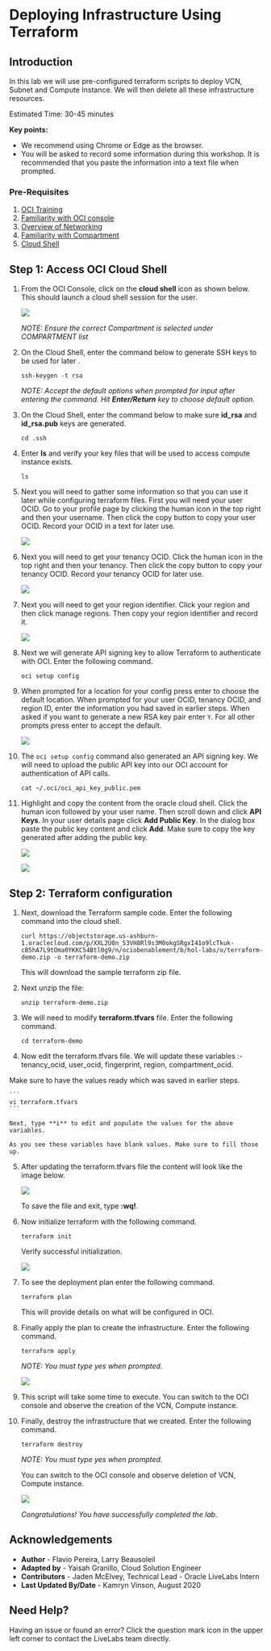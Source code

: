 # Deploying Infrastructure Using Terraform

## Introduction
In this lab we will use pre-configured terraform scripts to deploy VCN, Subnet and Compute Instance. We will then delete all these infrastructure resources.

Estimated Time: 30-45 minutes

**Key points:**
- We recommend using Chrome or Edge as the browser.
- You will be asked to record some information during this workshop. It is recommended that you paste the information into a text file when prompted.

### Pre-Requisites

1. [OCI Training](https://cloud.oracle.com/en_US/iaas/training)
2. [Familiarity with OCI console](https://docs.us-phoenix-1.oraclecloud.com/Content/GSG/Concepts/console.htm)
3. [Overview of Networking](https://docs.us-phoenix-1.oraclecloud.com/Content/Network/Concepts/overview.htm)
4. [Familiarity with Compartment](https://docs.us-phoenix-1.oraclecloud.com/Content/GSG/Concepts/concepts.htm)
5. [Cloud Shell](https://docs.cloud.oracle.com/en-us/iaas/Content/API/Concepts/cloudshellintro.htm)

## **Step 1**: Access OCI Cloud Shell

1. From the OCI Console, click on the **cloud shell** icon as shown below. This should launch a cloud shell session for the user.

    ![](images/1.png " ")

    *NOTE: Ensure the correct Compartment is selected under COMPARTMENT list*

2.  On the Cloud Shell, enter the command below to generate SSH keys to be used for later .

    ```
    ssh-keygen -t rsa
    ```

    *NOTE: Accept the default options when prompted for input after entering the command. Hit **Enter/Return** key to choose default option.*

3.  On the Cloud Shell, enter the command below to make sure **id_rsa** and **id_rsa.pub** keys are generated.

    ```
    cd .ssh
    ```
4.  Enter **ls** and verify your key files that will be used to access compute instance exists.

    ```
    ls
    ```

5. Next you will need to gather some information so that you can use it later while configuring terraform files. First you will need your user OCID. Go to your profile page by clicking the human icon in the top right and then your username. Then click the copy button to copy your user OCID. Record your OCID in a text for later use.

    ![](images/Terraform_021.png " ")

6. Next you will need to get your tenancy OCID. Click the human icon in the top right and then your tenancy. Then click the copy button to copy your tenancy OCID. Record your tenancy OCID for later use.

    ![](images/Terraform_022.png " ")

7. Next you will need to get your region identifier. Click your region and then click manage regions. Then copy your region identifier and record it.

    ![](images/Terraform_023.png " ")

8. Next we will generate API signing key to allow Terraform to authenticate with OCI. Enter the following command.

    ```
    oci setup config
    ```

9. When prompted for a location for your config press enter to choose the default location. When prompted for your user OCID, tenancy OCID, and region ID, enter the information you had saved in earlier steps. When asked if you want to generate a new RSA key pair enter `Y`. For all other prompts press enter to accept the default.

    ![](images/Terraform_024.png " ")

10. The `oci setup config` command also generated an API signing key. We will need to upload the public API key into our OCI account for authentication of API calls.

    ```
    cat ~/.oci/oci_api_key_public.pem
    ```

11. Highlight and copy the content from the oracle cloud shell. Click the human icon followed by your user name. Then scroll down and click **API Keys**. In your user details page click **Add Public Key**. In the dialog box paste the public key content and click **Add**. Make sure to copy the key generated after adding the public key.

    ![](images/Terraform_025.png " ")

    ![](images/Terraform_026.png " ")

## **Step 2**: Terraform configuration

1. Next, download the Terraform sample code. Enter the following command into the cloud shell.

    ```
    curl https://objectstorage.us-ashburn-1.oraclecloud.com/p/XXL2U0n_53VH8Rl9s3M0okgSRgxI41o9lcTkuk-cB5hA7L9tOma0YKKC54Btl0g9/n/ociobenablement/b/hol-labs/o/terraform-demo.zip -o terraform-demo.zip
    ```

    This will download the sample terraform zip file.

2. Next unzip the file:

    ```
    unzip terraform-demo.zip
    ```

3. We will need to modify **terraform.tfvars** file. Enter the following command.

    ```
    cd terraform-demo
    ```

4. Now edit the terraform.tfvars file. We will update these variables :- tenancy_ocid, user_ocid, fingerprint, region, compartment_ocid.

Make sure to have the values ready which was saved in earlier steps.

    ```
    vi terraform.tfvars
    ```

    Next, type **i** to edit and populate the values for the above variables.

    As you see these variables have blank values. Make sure to fill those up.

5. After updating the terraform.tfvars file the content will look like the image below.

    ![](images/Terraform_008.png " ")

    To save the file and exit, type **:wq!**.

6. Now initialize terraform with the following command.

    ```
    terraform init
    ```

    Verify successful initialization.

    ![](images/Terraform_028.png " ")

7. To see the deployment plan enter the following command.

    ```
    terraform plan
    ```

    This will provide details on what will be configured in OCI.

8. Finally apply the plan to create the infrastructure. Enter the following command.

    ```
    terraform apply
    ```

    *NOTE: You must type yes when prompted.*

    ![](images/Terraform_029.png " ")

9. This script will take some time to execute. You can switch to the OCI console and observe the creation of the VCN, Compute instance.

10. Finally, destroy the infrastructure that we created. Enter the following command.

    ```
    terraform destroy
    ```

    *NOTE: You must type yes when prompted.*

    You can switch to the OCI console and observe deletion of VCN, Compute instance.

    ![](images/Terraform_030.png " ")

    *Congratulations! You have successfully completed the lab.*

## Acknowledgements

- **Author** - Flavio Pereira, Larry Beausoleil
- **Adapted by** -  Yaisah Granillo, Cloud Solution Engineer
- **Contributors** - Jaden McElvey, Technical Lead - Oracle LiveLabs Intern
- **Last Updated By/Date** - Kamryn Vinson, August 2020

## Need Help?  
Having an issue or found an error?  Click the question mark icon in the upper left corner to contact the LiveLabs team directly.